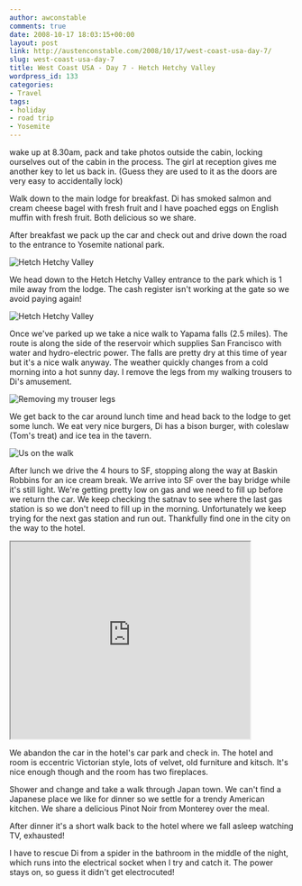 ```yaml
---
author: awconstable
comments: true
date: 2008-10-17 18:03:15+00:00
layout: post
link: http://austenconstable.com/2008/10/17/west-coast-usa-day-7/
slug: west-coast-usa-day-7
title: West Coast USA - Day 7 - Hetch Hetchy Valley
wordpress_id: 133
categories:
- Travel
tags:
- holiday
- road trip
- Yosemite
---
```


wake up at 8.30am, pack and take photos outside the cabin, locking ourselves out of the cabin in the process. The girl at reception gives me another key to let us back in. (Guess they are used to it as the doors are very easy to accidentally lock)

Walk down to the main lodge for breakfast. Di has smoked salmon and cream cheese bagel with fresh fruit and I have poached eggs on English muffin with fresh fruit. Both delicious so we share.

After breakfast we pack up the car and check out and drive down the road to the entrance to Yosemite national park. 

![Hetch Hetchy Valley](http://lh6.ggpht.com/_9ikV2I29FeI/SRsPP9hXudI/AAAAAAAACas/X0Mg-aU64CY/s800/IMG_3154.JPG)

We head down to the Hetch Hetchy Valley entrance to the park which is 1 mile away from the lodge. The cash register isn't working at the gate so we avoid paying again!

![Hetch Hetchy Valley](http://lh3.ggpht.com/_9ikV2I29FeI/SRsPh0CowTI/AAAAAAAACb0/8hljUFoUr0o/s800/IMG_3176.JPG)

Once we've parked up we take a nice walk to Yapama falls (2.5 miles). The route is along the side of the reservoir which supplies San Francisco with water and hydro-electric power. The falls are pretty dry at this time of year but it's a nice walk anyway. The weather quickly changes from a cold morning into a hot sunny day. I remove the legs from my walking trousers to Di's amusement. 

![Removing my trouser legs](http://lh6.ggpht.com/_9ikV2I29FeI/SRsPTsggDWI/AAAAAAAACa8/tyWdyRmHwk8/s800/IMG_3161.JPG)

We get back to the car around lunch time and head back to the lodge to get some lunch. We eat very nice burgers, Di has a bison burger, with coleslaw (Tom's treat) and ice tea in the tavern.

![Us on the walk](http://lh5.ggpht.com/_9ikV2I29FeI/SRsPZ77uikI/AAAAAAAACbU/k7TzeVyvjFs/s800/IMG_3171.JPG)

After lunch we drive the 4 hours to SF, stopping along the way at Baskin Robbins for an ice cream break. We arrive into SF over the bay bridge while it's still light. We're getting pretty low on gas and we need to fill up before we return the car. We keep checking the satnav to see where the last gas station is so we don't need to fill up in the morning. Unfortunately we keep trying for the next gas station and run out. Thankfully find one in the city on the way to the hotel.

<iframe src="https://maps.google.com/maps?f=d&saddr=33160+Evergreen+Rd,+Groveland,+CA+95321,+USA&daddr=37.946567,-119.784536+to:1590+Sutter+St+San+Francisco,+CA+94109&hl=en&geocode=&mra=dme&mrcr=0,1&mrsp=1&sz=17&sll=37.945204,-119.78533&sspn=0.006405,0.011158&ie=UTF8&s=AARTsJpb_i4OqzncwuaQiAGDxYVzUEumjQ&ll=38.091337,-121.14624&spn=3.026157,4.669189&z=7&output=embed&w=425&h=350" width="425" height="350"></iframe>

We abandon the car in the hotel's car park and check in. The hotel and room is eccentric Victorian style, lots of velvet, old furniture and kitsch. It's nice enough though and the room has two fireplaces.

Shower and change and take a walk through Japan town. We can't find a Japanese place we like for dinner so we settle for a trendy American kitchen. We share a delicious Pinot Noir from Monterey over the meal.

After dinner it's a short walk back to the hotel where we fall asleep watching TV, exhausted!

I have to rescue Di from a spider in the bathroom in the middle of the night, which runs into the electrical socket when I try and catch it. The power stays on, so guess it didn't get electrocuted!
